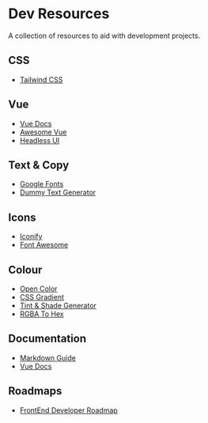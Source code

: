 # Dev Resources

A collection of resources to aid with development projects.

## CSS
- [Tailwind CSS](https://tailwindcss.com)

## Vue
- [Vue Docs](https://vuejs.org/guide/introduction.html)
- [Awesome Vue](https://awesome-vue.js.org/)
- [Headless UI](https://headlessui.com)

## Text & Copy
- <a href="https://fonts.google.com" target="_blank">Google Fonts</a>
- <a href="https://www.blindtextgenerator.com/lorem-ipsum" target="_blank">Dummy Text Generator</a>

## Icons
- <a href="https://iconify.design" target="_blank">Iconify</a>
- <a href="https://fontawesome.com" target="_blank">Font Awesome</a>

## Colour
- <a href="https://yeun.github.io/open-color/" target="_blank">Open Color</a>
- <a href="https://cssgradient.io" target="_blank">CSS Gradient</a>
- [Tint & Shade Generator](https://maketintsandshades.com)
- [RGBA To Hex](https://rgbacolorpicker.com/rgba-to-hex)

## Documentation
- <a href="https://www.markdownguide.org/basic-syntax" target="_blank">Markdown Guide</a>
- <a href="https://vuejs.org/guide/introduction.html" target="_blank">Vue Docs</a>

## Roadmaps
- [FrontEnd Developer Roadmap](https://roadmap.sh/frontend)
